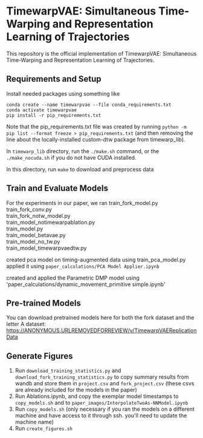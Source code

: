 

# TimewarpVAE: Simultaneous Time-Warping and Representation Learning of Trajectories

This repository is the official implementation of TimewarpVAE: Simultaneous Time-Warping and Representation Learning of Trajectories. 

## Requirements and Setup
Install needed packages using something like
```
conda create --name timewarpvae --file conda_requirements.txt
conda activate timewarpvae
pip install -r pip_requirements.txt
```

Note that the pip_requirements.txt file was created by running `python -m pip list --format freeze > pip_requirements.txt` 
(and then removing the line about the locally-installed custom-dtw package from timewarp_lib).

In `timewarp_lib` directory, run the `./make.sh` command, or the `./make_nocuda.sh` if you do not have CUDA installed.

In this directory, run `make` to download and preprocess data


## Train and Evaluate Models 
For the experiments in our paper, we ran
train_fork_model.py  
train_fork_conv.py   
train_fork_notw_model.py  
train_model_notimewarpablation.py  
train_model.py                 
train_model_betavae.py    
train_model_no_tw.py               
train_model_timewarpvaedtw.py

created pca model on timing-augmented data using
train_pca_model.py
applied it using
`paper_calculations/PCA Model Applier.ipynb`

created and applied the Parametric DMP model using
'paper_calculations/dynamic_movement_primitive simple.ipynb'

## Pre-trained Models

You can download pretrained models here for both the fork dataset and the letter A dataset: https://ANONYMOUS.URLREMOVEDFORREVIEW/v/TimewarpVAEReplicationData



## Generate Figures
1) Run `download_training_statistics.py` and `download_fork_training_statistics.py` to copy summary results from wandb and store them in `project.csv` and `fork_project.csv` (these csvs are already included for the models in the paper)
2) Run Ablations.ipynb, and copy the exemplar model timestamps to `copy_models.sh` and to `paper_images/InterpolateTwoAs-NNModel.ipynb`
3) Run `copy_models.sh` (only necessary if you ran the models on a different machine and have access to it through ssh. you'll need to update the machine name)
4) Run `create_figures.sh`
